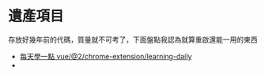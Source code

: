 遺產項目
===

存放好幾年前的代碼，質量就不可考了，下面盤點我認為就算重啟還能一用的東西

- [每天學一點 vue/@2/chrome-extension/learning-daily](vue/%402/chrome-extension/learning-daily)
- 